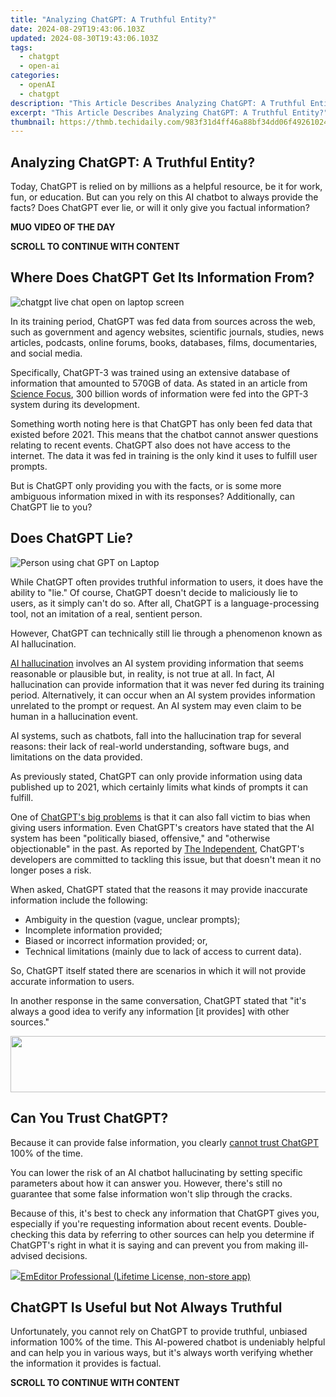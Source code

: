 ```yaml
---
title: "Analyzing ChatGPT: A Truthful Entity?"
date: 2024-08-29T19:43:06.103Z
updated: 2024-08-30T19:43:06.103Z
tags:
  - chatgpt
  - open-ai
categories:
  - openAI
  - chatgpt
description: "This Article Describes Analyzing ChatGPT: A Truthful Entity?"
excerpt: "This Article Describes Analyzing ChatGPT: A Truthful Entity?"
thumbnail: https://thmb.techidaily.com/983f31d4ff46a88bf34dd06f49261024f8d7c362e39532f6eee2990ca747e49a.jpg
---
```


## Analyzing ChatGPT: A Truthful Entity?

 Today, ChatGPT is relied on by millions as a helpful resource, be it for work, fun, or education. But can you rely on this AI chatbot to always provide the facts? Does ChatGPT ever lie, or will it only give you factual information?

**MUO VIDEO OF THE DAY**

**SCROLL TO CONTINUE WITH CONTENT**

## Where Does ChatGPT Get Its Information From?

![chatgpt live chat open on laptop screen](https://static1.makeuseofimages.com/wordpress/wp-content/uploads/2023/05/chat-gpt-laptop.jpg)

 In its training period, ChatGPT was fed data from sources across the web, such as government and agency websites, scientific journals, studies, news articles, podcasts, online forums, books, databases, films, documentaries, and social media.

 Specifically, ChatGPT-3 was trained using an extensive database of information that amounted to 570GB of data. As stated in an article from [Science Focus](https://www.sciencefocus.com/future-technology/gpt-3/), 300 billion words of information were fed into the GPT-3 system during its development.

 Something worth noting here is that ChatGPT has only been fed data that existed before 2021\. This means that the chatbot cannot answer questions relating to recent events. ChatGPT also does not have access to the internet. The data it was fed in training is the only kind it uses to fulfill user prompts.

 But is ChatGPT only providing you with the facts, or is some more ambiguous information mixed in with its responses? Additionally, can ChatGPT lie to you?

## Does ChatGPT Lie?

![Person using chat GPT on Laptop](https://static1.makeuseofimages.com/wordpress/wp-content/uploads/2023/04/person-using-chat-gpt-on-laptop.jpg)

 While ChatGPT often provides truthful information to users, it does have the ability to "lie." Of course, ChatGPT doesn't decide to maliciously lie to users, as it simply can't do so. After all, ChatGPT is a language-processing tool, not an imitation of a real, sentient person.

 However, ChatGPT can technically still lie through a phenomenon known as AI hallucination.

[AI hallucination](https://www.makeuseof.com/what-is-ai-hallucination-and-how-do-you-spot-it/) involves an AI system providing information that seems reasonable or plausible but, in reality, is not true at all. In fact, AI hallucination can provide information that it was never fed during its training period. Alternatively, it can occur when an AI system provides information unrelated to the prompt or request. An AI system may even claim to be human in a hallucination event.

 AI systems, such as chatbots, fall into the hallucination trap for several reasons: their lack of real-world understanding, software bugs, and limitations on the data provided.

 As previously stated, ChatGPT can only provide information using data published up to 2021, which certainly limits what kinds of prompts it can fulfill.

 One of [ChatGPT's big problems](https://www.makeuseof.com/openai-chatgpt-biggest-probelms/) is that it can also fall victim to bias when giving users information. Even ChatGPT's creators have stated that the AI system has been "politically biased, offensive," and "otherwise objectionable" in the past. As reported by [The Independent](https://www.independent.co.uk/tech/chatgpt-ai-artifiial-intelligence-openai-behaviour-update-latest-b2284526.html), ChatGPT's developers are committed to tackling this issue, but that doesn't mean it no longer poses a risk.

 When asked, ChatGPT stated that the reasons it may provide inaccurate information include the following:

* Ambiguity in the question (vague, unclear prompts);
* Incomplete information provided;
* Biased or incorrect information provided; or,
* Technical limitations (mainly due to lack of access to current data).

 So, ChatGPT itself stated there are scenarios in which it will not provide accurate information to users.

 In another response in the same conversation, ChatGPT stated that "it's always a good idea to verify any information \[it provides\] with other sources."

<!-- affiliate ads begin -->
<a href="https://vapordna.pxf.io/c/5597632/1494880/17238" target="_top" id="1494880"><img src="//a.impactradius-go.com/display-ad/17238-1494880" border="0" alt="" width="728" height="90"/></a><img height="0" width="0" src="https://imp.pxf.io/i/5597632/1494880/17238" style="position:absolute;visibility:hidden;" border="0" />
<!-- affiliate ads end -->
## Can You Trust ChatGPT?

 Because it can provide false information, you clearly [cannot trust ChatGPT](https://www.makeuseof.com/shouldnt-trust-chatgpt-confidential-data/) 100% of the time.

 You can lower the risk of an AI chatbot hallucinating by setting specific parameters about how it can answer you. However, there's still no guarantee that some false information won't slip through the cracks.

 Because of this, it's best to check any information that ChatGPT gives you, especially if you're requesting information about recent events. Double-checking this data by referring to other sources can help you determine if ChatGPT's right in what it is saying and can prevent you from making ill-advised decisions.

<!-- affiliate ads begin -->
<a href="https://shop.emeditor.com/order/checkout.php?PRODS=4631722&QTY=1&AFFILIATE=108875&CART=1"><img src="https://www.emeditor.com/wp-content/uploads/2023/05/frontpage2-2048x588.webp" border="0">EmEditor Professional (Lifetime License, non-store app)</a>
<!-- affiliate ads end -->
## ChatGPT Is Useful but Not Always Truthful

 Unfortunately, you cannot rely on ChatGPT to provide truthful, unbiased information 100% of the time. This AI-powered chatbot is undeniably helpful and can help you in various ways, but it's always worth verifying whether the information it provides is factual.

**SCROLL TO CONTINUE WITH CONTENT**


<ins class="adsbygoogle"
     style="display:block"
     data-ad-format="autorelaxed"
     data-ad-client="ca-pub-7571918770474297"
     data-ad-slot="1223367746"></ins>



<ins class="adsbygoogle"
     style="display:block"
     data-ad-client="ca-pub-7571918770474297"
     data-ad-slot="8358498916"
     data-ad-format="auto"
     data-full-width-responsive="true"></ins>


